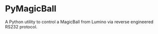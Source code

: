 # PyMagicBall
A Python utility to control a MagicBall from Lumino via reverse engineered RS232 protocol.
